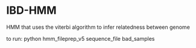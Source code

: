 # IBD-HMM
HMM that uses the viterbi algorithm to infer relatedness between genome


to run:
python hmm_fileprep_v5 sequence_file bad_samples
